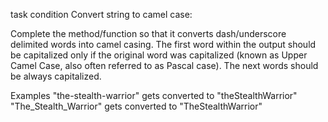 task condition Convert string to camel case:

Complete the method/function so that it converts dash/underscore delimited words into camel casing. 
The first word within the output should be capitalized only if the original word was capitalized (known as Upper Camel Case, also often referred to as Pascal case). 
The next words should be always capitalized.

Examples
"the-stealth-warrior" gets converted to "theStealthWarrior"
"The_Stealth_Warrior" gets converted to "TheStealthWarrior"
